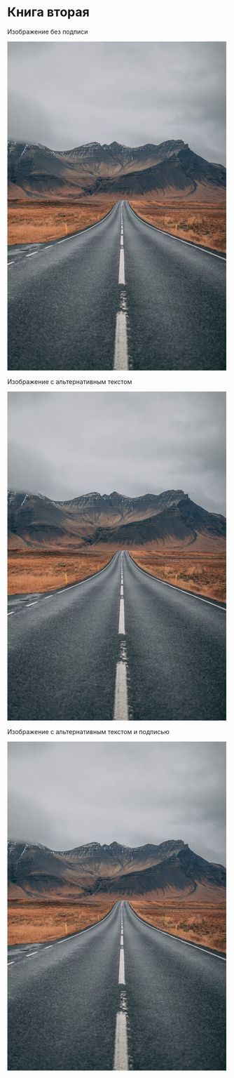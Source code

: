 # Книга вторая

Изображение без подписи

![](img/road.jpg)

Изображение с альтернативным текстом

![Альтернативный текст](img/road.jpg)

Изображение с альтернативным текстом и подписью

![Альтернативный текст](img/road.jpg "Рис. 1. Двухполосная дорога.")
